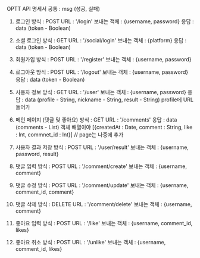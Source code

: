 OPTT API 명세서
공통 : msg (성공, 실패)

1. 로그인
   방식 : POST
   URL : '/login'
   보내는 객체 : {username, password}
   응답 : data (token - Boolean)

1. 소셜 로그인
   방식 : GET
   URL : '/social/login'
   보내는 객체 : {platform}
   응답 : data (token - Boolean)

1. 회원가입
   방식 : POST
   URL : '/register'
   보내는 객체 : {username, password}

1. 로그아웃
   방식 : POST
   URL : '/logout'
   보내는 객체 : {username, password}
   응답 : data (token - Boolean)

1. 사용자 정보
   방식 : GET
   URL : '/user'
   보내는 객체 : {username, password}
   응답 : data (profile - String, nickname - String, result - String)
   profile에 URL 들어가

1. 메인 페이지 (댓글 및 좋아요)
   방식 : GET
   URL : '/comments'
   응답 : data (comments - List)
   객체 배열이야 [{createdAt : Date, comment : String, like : Int, commnet_id : Int}]
   // page는 나중에 추가

1. 사용자 결과 저장
   방식 : POST
   URL : '/user/result'
   보내는 객체 : {username, password, result}

1. 댓글 입력
   방식 : POST
   URL : '/comment/create'
   보내는 객체 : {username, comment}
   <!-- 응답 : data () -->

1. 댓글 수정
   방식 : POST
   URL : '/comment/update'
   보내는 객체 : {username, comment_id, comment}
   <!-- 응답 : data (token - Boolean) -->

1. 댓글 삭제
   방식 : DELETE
   URL : '/comment/delete'
   보내는 객체 : {username, comment}
   <!-- 응답 : data (token - Boolean) -->

1. 좋아요 입력
   방식 : POST
   URL : '/like'
   보내는 객체 : {username, comment_id, likes}
   <!-- 응답 : data (token - Boolean) -->

1. 좋아요 취소
   방식 : POST
   URL : '/unlike'
   보내는 객체 : {username, comment_id, likes}
   <!-- 응답 : data (token - Boolean) -->
